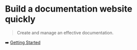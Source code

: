 # Build a documentation website quickly

> Create and manage an effective documentation.

➡️ [Getting Started](page:docs/introduction/getting-started)
